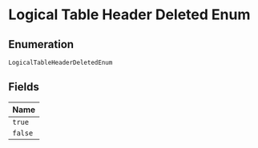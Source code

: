 
# Logical Table Header Deleted Enum

## Enumeration

`LogicalTableHeaderDeletedEnum`

## Fields

| Name |
|  --- |
| `true` |
| `false` |

